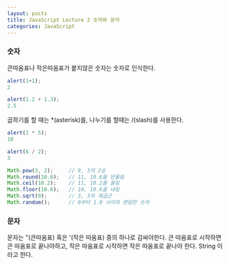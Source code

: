 ```yaml
---
layout: posts
title: JavaScript Lecture 2 숫자와 문자
categories: JavaScript
---
```


### 숫자

큰따옴표나 작은따옴표가 붙지않은 숫자는 숫자로 인식한다.

```javascript
alert(1+1);
2

alert(1.2 + 1.3);
2.5
```

곱하기를 할 때는 *(asterisk)를, 나누기를 할때는 /(slash)를 사용한다.

```javascript
alert(2 * 5);
10

alert(6 / 2);
3

Math.pow(3, 2);		// 9, 3의 2승
Math.round(10.6);	// 11, 10.6을 반올림
Math.ceil(10.2);	// 11, 10.2를 올림
Math.floor(10.6);	// 10, 10.6을 내림
Math.sqrt(9);		// 3, 3의 제곱근
Math.random();		// 0부터 1.0 사이의 랜덤한 숫자
```



### 문자

문자는 "(큰따옴표) 혹은 '(작은 따옴표) 중의 하나로 감싸야한다. 큰 따옴표로 시작하면 큰 따옴표로 끝나야하고, 작은 따옴표로 시작하면 작은 따옴표로 끝나야 한다. String 이라고 한다.

